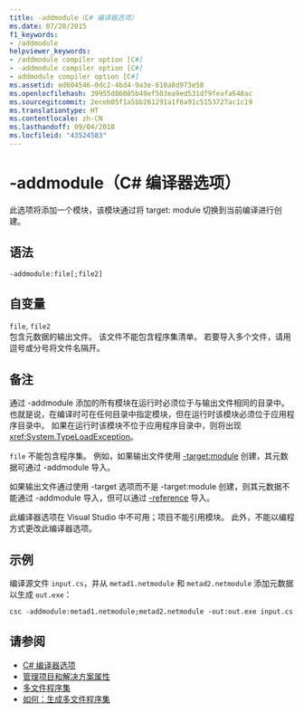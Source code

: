 ```yaml
---
title: -addmodule（C# 编译器选项）
ms.date: 07/20/2015
f1_keywords:
- /addmodule
helpviewer_keywords:
- /addmodule compiler option [C#]
- -addmodule compiler option [C#]
- addmodule compiler option [C#]
ms.assetid: ed604546-0dc2-4bd4-9a3e-610a8d973e58
ms.openlocfilehash: 39955d86085b49ef503ea9ed531df9feafa648ac
ms.sourcegitcommit: 2eceb05f1a5bb261291a1f6a91c5153727ac1c19
ms.translationtype: HT
ms.contentlocale: zh-CN
ms.lasthandoff: 09/04/2018
ms.locfileid: "43524583"
---
```

# <a name="-addmodule-c-compiler-options"></a>-addmodule（C# 编译器选项）
此选项将添加一个模块，该模块通过将 target: module 切换到当前编译进行创建。  
  
## <a name="syntax"></a>语法  
  
```console  
-addmodule:file[;file2]  
```  
  
## <a name="arguments"></a>自变量  
 `file`, `file2`  
 包含元数据的输出文件。 该文件不能包含程序集清单。 若要导入多个文件，请用逗号或分号将文件名隔开。  
  
## <a name="remarks"></a>备注  
 通过 -addmodule 添加的所有模块在运行时必须位于与输出文件相同的目录中。 也就是说，在编译时可在任何目录中指定模块，但在运行时该模块必须位于应用程序目录中。 如果在运行时该模块不位于应用程序目录中，则将出现 <xref:System.TypeLoadException>。  
  
 `file` 不能包含程序集。 例如，如果输出文件使用 [-target:module](../../../csharp/language-reference/compiler-options/target-module-compiler-option.md) 创建，其元数据可通过 -addmodule 导入。  
  
 如果输出文件通过使用 -target 选项而不是 -target:module 创建，则其元数据不能通过 -addmodule 导入，但可以通过 [-reference](../../../csharp/language-reference/compiler-options/reference-compiler-option.md) 导入。  
  
 此编译器选项在 Visual Studio 中不可用；项目不能引用模块。 此外，不能以编程方式更改此编译器选项。  
  
## <a name="example"></a>示例  
 编译源文件 `input.cs`，并从 `metad1.netmodule` 和 `metad2.netmodule` 添加元数据以生成 `out.exe`：  
  
```console  
csc -addmodule:metad1.netmodule;metad2.netmodule -out:out.exe input.cs  
```  
  
## <a name="see-also"></a>请参阅  

- [C# 编译器选项](../../../csharp/language-reference/compiler-options/index.md)  
- [管理项目和解决方案属性](/visualstudio/ide/managing-project-and-solution-properties)  
- [多文件程序集](../../../framework/app-domains/multifile-assemblies.md)  
- [如何：生成多文件程序集](../../../framework/app-domains/how-to-build-a-multifile-assembly.md)
